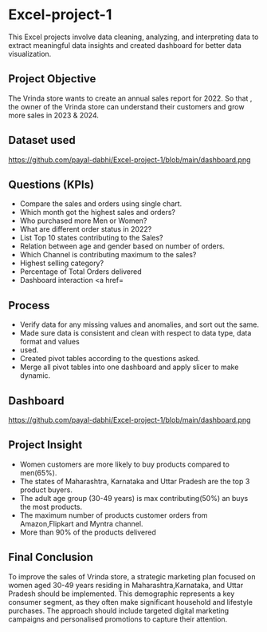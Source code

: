 # Excel-project-1
This Excel projects involve data cleaning, analyzing, and interpreting data to extract meaningful data insights and created dashboard for better data visualization.

## Project Objective
The Vrinda  store wants to create an annual sales report for 2022. So that , the owner of the Vrinda store can understand their customers and grow more sales in 2023 & 2024.

## Dataset used
https://github.com/payal-dabhi/Excel-project-1/blob/main/dashboard.png

## Questions (KPIs)
-	Compare the sales and orders using single chart.
-	Which month got the highest sales and orders?
-	Who purchased more Men or Women?
-	What are different order status in 2022?
-	List Top 10 states contributing  to the Sales?
-	Relation between age and gender based on number of orders.
-	Which Channel is contributing maximum to the sales?
-	Highest selling category?
-	Percentage of Total Orders delivered
-	Dashboard interaction <a href=

## Process
-	Verify data for any missing values and anomalies, and sort out the same.
-	Made sure data is consistent and clean with respect to data type, data format and values 
-	used.
-	Created pivot tables according to the questions asked.
-	Merge all pivot tables into one dashboard and apply slicer to make dynamic.

## Dashboard
https://github.com/payal-dabhi/Excel-project-1/blob/main/dashboard.png


## Project Insight
-	Women customers are more likely to buy products compared to men(65%).
-	The states of Maharashtra, Karnataka and Uttar Pradesh are the top 3 product buyers.
-	The adult age group (30-49 years) is max contributing(50%) an buys the most products.
-	The maximum number of products customer orders from Amazon,Flipkart and Myntra channel.
-	More than 90% of the products delivered

## Final Conclusion
To improve the sales of Vrinda store, a strategic marketing plan focused on women aged 30-49 years residing in Maharashtra,Karnataka, and Uttar Pradesh should be implemented. This demographic represents a key consumer segment, as they often make significant household and lifestyle purchases. The approach should include targeted digital marketing campaigns and personalised promotions to capture their attention. 




